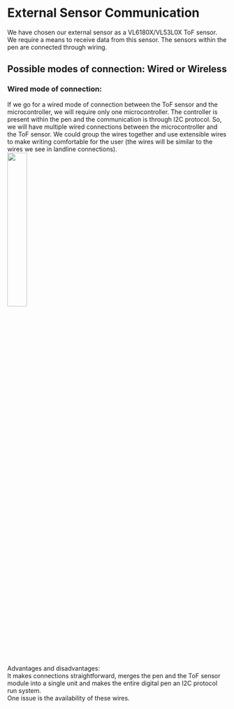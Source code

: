 # External Sensor Communication    
We have chosen our external sensor as a VL6180X/VL53L0X ToF sensor. We require a means to receive data from this sensor. The sensors within the pen are connected through wiring.   
## Possible modes of connection: Wired or Wireless   
### Wired mode of connection:     
If we go for a wired mode of connection between the ToF sensor and the microcontroller, we will require only one microcontroller. The controller is present within the pen and the 
communication is through I2C protocol. So, we will have multiple wired connections between the microcontroller and the ToF sensor. We could group the wires together and use 
extensible wires to make writing comfortable for the user (the wires will be similar to the wires we see in landline connections).             
<img src="https://sc01.alicdn.com/kf/HTB1I1KTKbSYBuNjSspfq6AZCpXaR/Direct-selling-automatic-spring-cable-coiled-electrical.jpg_350x350.jpg" width=30% height=30%>      
Advantages and disadvantages:    
It makes connections straightforward, merges the pen and the ToF sensor module into a single unit and makes the entire digital pen an I2C protocol run system.     
One issue is the availability of these wires.     

